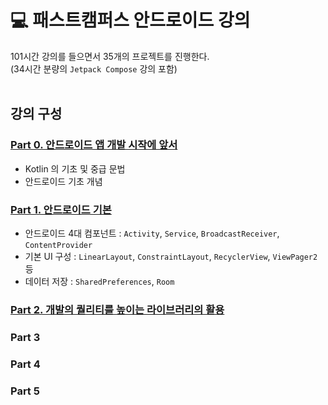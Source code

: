 # 💻 패스트캠퍼스 안드로이드 강의
101시간 강의를 들으면서 35개의 프로젝트를 진행한다.  
(34시간 분량의 `Jetpack Compose` 강의 포함)  
<br>

## 강의 구성
### [Part 0. 안드로이드 앱 개발 시작에 앞서](https://github.com/sjunh812/fastcampus-android-bootcamp/tree/master/part0)
- Kotlin 의 기초 및 중급 문법
- 안드로이드 기초 개념
### [Part 1. 안드로이드 기본](https://github.com/sjunh812/fastcampus-android-bootcamp/tree/master/part1) 
- 안드로이드 4대 컴포넌트 : `Activity`, `Service`, `BroadcastReceiver`, `ContentProvider`
- 기본 UI 구성 : `LinearLayout`, `ConstraintLayout`, `RecyclerView`, `ViewPager2` 등
- 데이터 저장 : `SharedPreferences`, `Room`
### [Part 2. 개발의 퀄리티를 높이는 라이브러리의 활용](https://github.com/sjunh812/fastcampus-android-bootcamp/tree/master/part2)
### Part 3
### Part 4
### Part 5
